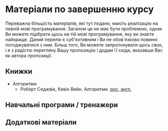 # Матеріали по завершенню курсу

Переважна більшість матеріалів, які тут подано, мають реалізацію на певній мові
програмування. Загалом це не має бути проблемою, однак Ви можете підібрати щось
на тій мові програмування, яку ви знаєте найкраще. Даний перелік є 
суб'єктивним і Ви не обов'язково повинні погоджуватися з ним. Більш того, Ви
можете запропонувати щось своє, і я з радістю перегляну Вашу пропозицію і додам
її сюди, вказавши Вас як автора пропозиції.


## Книжки
 - Алгоритми
   * Роберт Седжвік, Кевін Вейн. Алгоритми. 
     [рос.](https://rozetka.com.ua/ua/25264113/p25264113/)
	 [англ.](https://www.amazon.com/Algorithms-Algorithms_4-Robert-Sedgewick-ebook/dp/B004P8J1NA/)
## Навчальні програми / тренажери
## Додаткові матеріали
